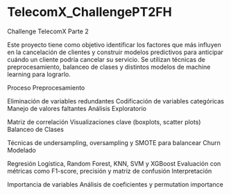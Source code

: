 # TelecomX_ChallengePT2FH
Challenge TelecomX Parte 2


Este proyecto tiene como objetivo identificar los factores que más influyen en la cancelación de clientes y construir modelos predictivos para anticipar cuándo un cliente podría cancelar su servicio. Se utilizan técnicas de preprocesamiento, balanceo de clases y distintos modelos de machine learning para lograrlo.

Proceso 
Preprocesamiento

Eliminación de variables redundantes
Codificación de variables categóricas
Manejo de valores faltantes
Análisis Exploratorio

Matriz de correlación
Visualizaciones clave (boxplots, scatter plots)
Balanceo de Clases

Técnicas de undersampling, oversampling y SMOTE para balancear Churn
Modelado

Regresión Logística, Random Forest, KNN, SVM y XGBoost
Evaluación con métricas como F1-score, precisión y matriz de confusión
Interpretación

Importancia de variables
Análisis de coeficientes y permutation importance
